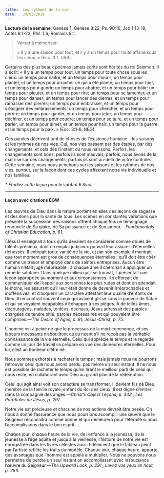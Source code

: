 ```yaml
---
title:  Les rythmes de la vie
date:   30/03/2019
---
```


**Lecture de la semaine**: Genèse 1, Genèse 8:22, Ps. 90:10, Job 1:13-19, Actes 9:1-22, Phil. 1:6, Romains 8:1.

><p>Verset à mémoriser:</p>
> « Il y a une saison pour tout, et il y a un temps pour toute affaire sous les cieux. » (Ecc. 3:1, DRB).

Certains des plus beaux poèmes jamais écrits sont hérités du roi Salomon. Il a écrit: « Il y a un temps pour tout, un temps pour toute chose sous les cieux: un temps pour naitre, et un temps pour mourir; un temps pour planter, et un temps pour arracher ce qui a été planté; un temps pour tuer, et un temps pour guérir; un temps pour abattre, et un temps pour bâtir; un temps pour pleurer, et un temps pour rire; un temps pour se lamenter, et un temps pour danser; un temps pour lancer des pierres, et un temps pour ramasser des pierres; un temps pour embrasser, et un temps pour s’éloigner des embrassements; un temps pour chercher, et un temps pour perdre; un temps pour garder, et un temps pour jeter; un temps pour déchirer, et un temps pour coudre; un temps pour se taire, et un temps pour parler; un temps pour aimer, et un temps pour haïr; un temps pour la guerre, et un temps pour la paix. » (Ecc. 3:1-8, NEG).

Ces paroles décrivent tant de choses de l’existence humaine – les saisons et les rythmes de nos vies. Oui, nos vies passent par des étapes, par des changements, et cela dès l’instant où nous naissons. Parfois, les changements sont bons, parfois ils sont mauvais; parfois, nous avons de la maitrise sur ces changements; parfois ils sont au-delà de notre contrôle. Cette semaine, nous nous penchons sur les saisons et les rythmes de nos vies, surtout, sur la façon dont ces cycles affectent notre vie individuelle et nos familles.

_* Étudiez cette leçon pour le sabbat 6 Avril._

---

#### Leçon avec citations EGW

Les œuvres de Dieu dans la nature portent en elles des leçons de sagesse et des dons pour la santé de tous. Les scènes en constantes variations que présente la succession des saisons offrent chaque fois un témoignage renouvelé de Sa gloire, de Sa puissance et de Son amour.—_Fundamentals of Christian Education, p. 61._

(Jésus) enseignait à tous qu’ils devaient se considérer comme doués de talents précieux, dont un emploi judicieux pouvait leur assurer d’éternelles richesses. Il extirpait toute vanité de la vie, et par son exemple il montrait que tout moment est gros de conséquences éternelles ; qu’il doit être chéri comme un trésor et employé dans de saintes entreprises. Aucun être humain n’était jugé méprisable ; à chaque âme il cherchait à appliquer un remède salutaire. Dans quelque milieu qu’il se trouvât, il présentait une leçon appropriée au moment et aux circonstances. Il s’efforçait de communiquer de l’espoir aux personnes les plus rudes et dont on attendait le moins, les assurant qu’il leur était donné de devenir irréprochables et inoffensives, et d’acquérir un caractère attestant leur qualité d’enfants de Dieu. Il rencontrait souvent ceux qui avaient glissé sous le pouvoir de Satan et qui se voyaient incapables d’échapper à ses pièges. À de telles âmes, découragées, malades, tentées, déchues, Jésus adressait des paroles chargées de tendre pitié, paroles nécessaires et qui pouvaient être comprises.—_The Desire of Ages, p. 91; Jésus-Christ, p. 75._

L’homme est à peine né que le processus de la mort commence, et ses labeurs incessants n’aboutiront qu’au néant s’il ne reçoit pas la véritable connaissance de la vie éternelle. Celui qui apprécie le temps et le regarde comme un jour de travail se prépare en vue des demeures éternelles. Pour lui, c’est un bonheur d’être né.

Nous sommes exhortés à racheter le temps ; mais jamais nous ne pourrons retrouver celui que nous avons perdu, pas même un seul instant. Il ne nous est possible de racheter le temps qu’en tirant le meilleur parti de celui qui nous reste, en collaborant avec Dieu au grand plan de la rédemption.

Celui qui agit ainsi voit son caractère se transformer. Il devient fils de Dieu, membre de la famille royale, enfant du Roi des cieux. Il est digne d’entrer dans la compagnie des anges.—_Christ’s Object Leçons, p. 342 ; Les Paraboles de Jésus, p. 297._

Notre vie est précieuse et chacune de nos actions devrait être pesée. On nous a donné l’assurance que nous pourrions accomplir une œuvre que le Seigneur reconnaîtra comme bonne et qui demeurera pour l’éternité si nous l’accomplissons dans le bon esprit. …

Chaque jour, chaque heure de la vie, de l’enfance à la jeunesse, de la jeunesse à l’âge adulte et jusqu’à la vieillesse, l’histoire de notre vie est enregistrée dans les livres célestes aussi fidèlement que le tableau peint par l’artiste reflète les traits du modèle. Chaque jour, chaque heure, apporte des avantages que l’homme est appelé à multiplier. Nous ne pouvons nous permettre de perdre un seul instant en accomplissant avec insouciance l’œuvre du Seigneur.—_The Upward Look, p. 291 ; Levez vos yeux en haut, p. 283._